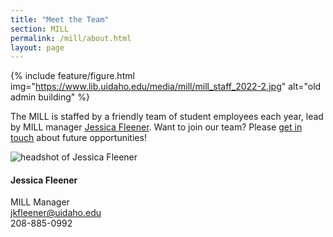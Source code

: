 ```yaml
---
title: "Meet the Team"
section: MILL
permalink: /mill/about.html
layout: page
---
```


{% include feature/figure.html img="https://www.lib.uidaho.edu/media/mill/mill_staff_2022-2.jpg" alt="old admin building" %}

The MILL is staffed by a friendly team of student employees each year, lead by MILL manager [Jessica Fleener](/about/people/jkfleener.html). 
Want to join our team? 
Please <a href="mailto:jkfleener@uidaho.edu">get in touch</a> about future opportunities!

<div class="card mb-3">
    <div class="card-body">
        <div class="row">
            <div class="col-4">
                <img class="img-fluid rounded mb-2" src="{{ site.lib-media }}/mill/jfleener2021.jpg" alt="headshot of Jessica Fleener">
            </div>
            <div class="col-8">
                <h4 class="card-title">Jessica Fleener</h4>
                <p class="card-text">MILL Manager<br><a href="mailto:jkfleener@uidaho.edu">jkfleener@uidaho.edu</a><br>208-885-0992</p>
            </div>
        </div>
    </div>
</div>
